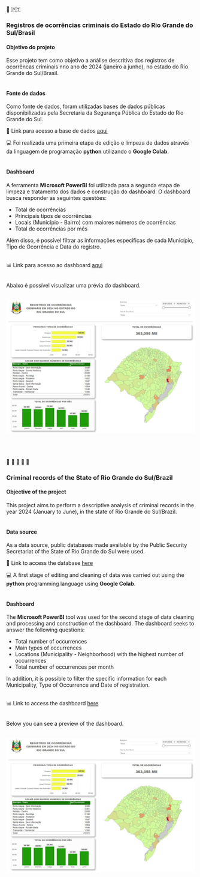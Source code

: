 :small_blue_diamond: 🇵🇹
### Registros de ocorrências criminais do Estado do Rio Grande do Sul/Brasil<br>

#### Objetivo do projeto

Esse projeto tem como objetivo a análise descritiva dos registros de ocorrêncas criminais nno ano de 2024 (janeiro a junho), no estado do Rio Grande do Sul/Brasil.<br><br>

#### Fonte de dados

Como fonte de dados, foram utilizadas bases de dados públicas disponibilizadas pela Secretaria da Segurança Pública do Estado do Rio Grande do Sul.

:file_folder: Link para acesso a base de dados [aqui](https://ssp.rs.gov.br/dados-abertos)

:computer: Foi realizada uma primeira etapa de edição e limpeza de dados através da linguagem de programação <strong>python</strong> utilizando o <strong>Google Colab</strong>.
<br>
<br>

#### Dashboard
A ferramenta <strong>Microsoft PowerBI</strong> foi utilizada para a segunda etapa de limpeza e tratamento dos dados e construção do dashboard.
O dashboard busca responder as seguintes questões:
<ul>
  <li> Total de ocorrências</li>
  <li> Principais tipos de ocorrências</li>
  <li> Locais (Município - Bairro) com maiores números de ocorrências</li>
  <li> Total de ocorrências por mês</li>
</ul>
Além disso, é possível filtrar as informações específicas de cada Município, Tipo de Ocorrência e Data do registro.<br><br>

:bar_chart: Link para acesso ao dashboard [aqui](https://app.powerbi.com/view?r=eyJrIjoiMzdjNTVlZDctNTk1ZS00YjBjLWFiYmMtODIzNTBjMTYwMjdhIiwidCI6IjA3M2ZmOGM0LWExZDEtNDNiYi1iODNmLWQyNTQ0YmMzODZiMCIsImMiOjh9)<br><br>

Abaixo é possível visualizar uma prévia do dashboard. <br><br>

![foto](/dashboard.JPG)
</br></br></br></br>

:small_blue_diamond: :small_blue_diamond: :small_blue_diamond: :small_blue_diamond: :small_blue_diamond:

### Criminal records of the State of Rio Grande do Sul/Brazil<br>

#### Objective of the project

This project aims to perform a descriptive analysis of criminal records in the year 2024 (January to June), in the state of Rio Grande do Sul/Brazil.<br><br>

#### Data source

As a data source, public databases made available by the Public Security Secretariat of the State of Rio Grande do Sul were used.

:file_folder: Link to access the database [here](https://ssp.rs.gov.br/dados-abertos)

:computer: A first stage of editing and cleaning of data was carried out using the <strong>python</strong> programming language using <strong>Google Colab</strong>. <br>
<br>

#### Dashboard
The <strong>Microsoft PowerBI</strong> tool was used for the second stage of data cleaning and processing and construction of the dashboard.
The dashboard seeks to answer the following questions:
<ul>
<li> Total number of occurrences</li>
<li> Main types of occurrences</li>
<li> Locations (Municipality - Neighborhood) with the highest number of occurrences</li>
<li> Total number of occurrences per month</li>
</ul>
In addition, it is possible to filter the specific information for each Municipality, Type of Occurrence and Date of registration.<br><br>

:bar_chart: Link to access the dashboard [here](https://app.powerbi.com/view?r=eyJrIjoiMzdjNTVlZDctNTk1ZS00YjBjLWFiYmMtODIzNTBjMTYwMjdhIiwidCI6IjA3M2ZmOGM0LWExZDEtNDNiYi1iODNmLWQyNTQ0YmMzODZiMCIsImMiOjh9)<br><br>

Below you can see a preview of the dashboard. <br><br>

![photo](/dashboard.JPG)
</br></br></br></br>
